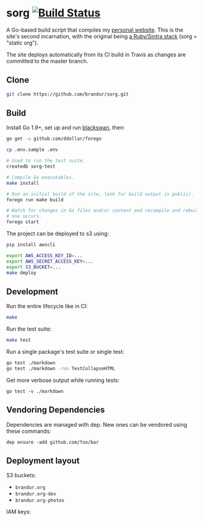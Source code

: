 # sorg [![Build Status](https://travis-ci.org/brandur/sorg.svg?branch=master)](https://travis-ci.org/brandur/sorg)

A Go-based build script that compiles my [personal website][brandur]. This is
the site's second incarnation, with the original being [a Ruby/Sintra
stack][org] (sorg = "static org").

The site deploys automatically from its CI build in Travis as changes are
committed to the master branch.

## Clone

``` sh
git clone https://github.com/brandur/sorg.git
```

## Build

Install Go 1.9+, set up and run [blackswan][blackswan], then:

``` sh
go get -u github.com/ddollar/forego

cp .env.sample .env

# Used to run the test suite.
createdb sorg-test

# Compile Go executables.
make install

# Run an initial build of the site, look for build output in public/.
forego run make build

# Watch for changes in Go files and/or content and recompile and rebuild when
# one occurs.
forego start
```

The project can be deployed to s3 using:

``` sh
pip install awscli

export AWS_ACCESS_KEY_ID=...
export AWS_SECRET_ACCESS_KEY=...
export S3_BUCKET=...
make deploy
```

## Development

Run the entire lifecycle like in CI:

``` sh
make
```

Run the test suite:

``` sh
make test
```

Run a single package's test suite or single test:

``` sh
go test ./markdown
go test ./markdown -run TestCollapseHTML
```

Get more verbose output while running tests:

```
go test -v ./markdown
```

## Vendoring Dependencies

Dependencies are managed with dep. New ones can be vendored
using these commands:

    dep ensure -add github.com/foo/bar

## Deployment layout

S3 buckets:

* `brandur.org`
* `brandur.org-dev`
* `brandur.org-photos`

IAM keys:

[blackswan]: https://github.com/brandur/blackswan
[brandur]: https://brandur.org
[org]: https://github.com/brandur/org
